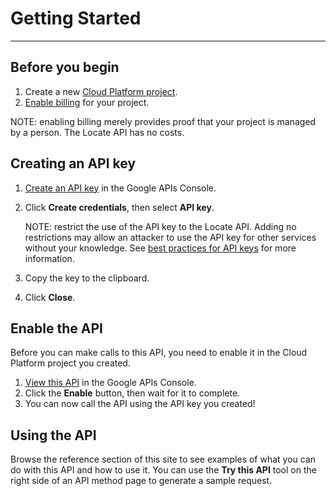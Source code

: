 # Getting Started

---

## Before you begin

1. Create a new [Cloud Platform project](https://console.developers.google.com/projectcreate).
2. [Enable billing](https://cloud.google.com/billing/docs/how-to/modify-project#enable_billing_for_a_project) for your project.

NOTE: enabling billing merely provides proof that your project is managed by
a person. The Locate API has no costs.

## Creating an API key

1. [Create an API key](https://console.developers.google.com/apis/credentials) in the Google APIs Console.
2. Click **Create credentials**, then select **API key**.

   NOTE: restrict the use of the API key to the Locate API. Adding no
   restrictions may allow an attacker to use the API key for other services
   without your knowledge. See [best practices for API keys][bp] for more
   information.

3. Copy the key to the clipboard.
4. Click **Close**.

[bp]: https://cloud.google.com/docs/authentication/api-keys

## Enable the API

Before you can make calls to this API, you need to enable it in the Cloud
Platform project you created.

1. [View this API][api] in the Google APIs Console.
2. Click the **Enable** button, then wait for it to complete.
3. You can now call the API using the API key you created!

[api]: https://console.developers.google.com/apis/api/locate-dot-mlab-sandbox.appspot.com/overview

## Using the API

Browse the reference section of this site to see examples of what you can do
with this API and how to use it. You can use the **Try this API** tool on the
right side of an API method page to generate a sample request.
